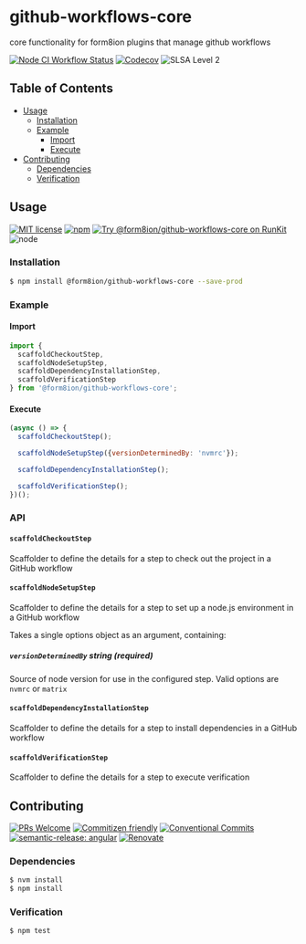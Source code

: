 # github-workflows-core

core functionality for form8ion plugins that manage github workflows

<!--status-badges start -->

[![Node CI Workflow Status][github-actions-ci-badge]][github-actions-ci-link]
[![Codecov][coverage-badge]][coverage-link]
![SLSA Level 2][slsa-badge]

<!--status-badges end -->

## Table of Contents

* [Usage](#usage)
  * [Installation](#installation)
  * [Example](#example)
    * [Import](#import)
    * [Execute](#execute)
* [Contributing](#contributing)
  * [Dependencies](#dependencies)
  * [Verification](#verification)

## Usage

<!--consumer-badges start -->

[![MIT license][license-badge]][license-link]
[![npm][npm-badge]][npm-link]
[![Try @form8ion/github-workflows-core on RunKit][runkit-badge]][runkit-link]
![node][node-badge]

<!--consumer-badges end -->

### Installation

```sh
$ npm install @form8ion/github-workflows-core --save-prod
```

### Example

#### Import

```javascript
import {
  scaffoldCheckoutStep,
  scaffoldNodeSetupStep,
  scaffoldDependencyInstallationStep,
  scaffoldVerificationStep
} from '@form8ion/github-workflows-core';
```

#### Execute

```javascript
(async () => {
  scaffoldCheckoutStep();

  scaffoldNodeSetupStep({versionDeterminedBy: 'nvmrc'});

  scaffoldDependencyInstallationStep();

  scaffoldVerificationStep();
})();
```

### API

#### `scaffoldCheckoutStep`

Scaffolder to define the details for a step to check out the project in a
GitHub workflow

#### `scaffoldNodeSetupStep`

Scaffolder to define the details for a step to set up a node.js environment in
a GitHub workflow

Takes a single options object as an argument, containing:

##### `versionDeterminedBy` __string__ (_required_)

Source of node version for use in the configured step. Valid options are `nvmrc`
or `matrix`

#### `scaffoldDependencyInstallationStep`

Scaffolder to define the details for a step to install dependencies in a GitHub
workflow

#### `scaffoldVerificationStep`

Scaffolder to define the details for a step to execute verification

## Contributing

<!--contribution-badges start -->

[![PRs Welcome][PRs-badge]][PRs-link]
[![Commitizen friendly][commitizen-badge]][commitizen-link]
[![Conventional Commits][commit-convention-badge]][commit-convention-link]
[![semantic-release: angular][semantic-release-badge]][semantic-release-link]
[![Renovate][renovate-badge]][renovate-link]

<!--contribution-badges end -->

### Dependencies

```sh
$ nvm install
$ npm install
```

### Verification

```sh
$ npm test
```

[PRs-link]: http://makeapullrequest.com

[PRs-badge]: https://img.shields.io/badge/PRs-welcome-brightgreen.svg

[commitizen-link]: http://commitizen.github.io/cz-cli/

[commitizen-badge]: https://img.shields.io/badge/commitizen-friendly-brightgreen.svg

[commit-convention-link]: https://conventionalcommits.org

[commit-convention-badge]: https://img.shields.io/badge/Conventional%20Commits-1.0.0-yellow.svg

[semantic-release-link]: https://github.com/semantic-release/semantic-release

[semantic-release-badge]: https://img.shields.io/badge/semantic--release-angular-e10079?logo=semantic-release

[renovate-link]: https://renovatebot.com

[renovate-badge]: https://img.shields.io/badge/renovate-enabled-brightgreen.svg?logo=renovatebot

[github-actions-ci-link]: https://github.com/form8ion/github-workflows-core/actions?query=workflow%3A%22Node.js+CI%22+branch%3Amaster

[github-actions-ci-badge]: https://img.shields.io/github/actions/workflow/status/form8ion/github-workflows-core/node-ci.yml.svg?branch=master&logo=github

[coverage-link]: https://codecov.io/github/form8ion/github-workflows-core

[coverage-badge]: https://img.shields.io/codecov/c/github/form8ion/github-workflows-core?logo=codecov

[license-link]: LICENSE

[license-badge]: https://img.shields.io/github/license/form8ion/github-workflows-core.svg

[npm-link]: https://www.npmjs.com/package/@form8ion/github-workflows-core

[npm-badge]: https://img.shields.io/npm/v/@form8ion/github-workflows-core?logo=npm

[runkit-link]: https://npm.runkit.com/@form8ion/github-workflows-core

[runkit-badge]: https://badge.runkitcdn.com/@form8ion/github-workflows-core.svg

[node-badge]: https://img.shields.io/node/v/@form8ion/github-workflows-core?logo=node.js

[slsa-badge]: https://slsa.dev/images/gh-badge-level2.svg
